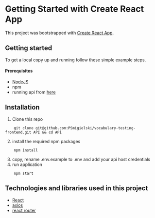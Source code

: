 # Getting Started with Create React App

This project was bootstrapped with [Create React App](https://github.com/facebook/create-react-app).

## Getting started

To get a local copy up and running follow these simple example steps.


#### Prerequisites

  - [NodeJS](https://nodejs.org/en/)
  - npm
  - running api from [here](https://github.com/PSmigielski/vocabulary-testing-API)

## Installation
1. Clone this repo
```  
    git clone git@github.com:PSmigielski/vocabulary-testing-frontend.git API && cd APi
```
2. install the required npm packages

```
    npm install
```
3. copy, rename .env.example to .env and add your api host credentials 
4. run application
```
    npm start
```

## Technologies and libraries used in this project
 - [React](https://reactjs.org/)
 - [axios](https://github.com/axios/axios)
 - [react router](https://reactrouter.com/)
